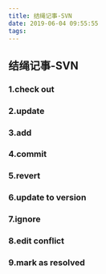 ```yaml
---
title: 结绳记事-SVN
date: 2019-06-04 09:55:55
tags:
---
```


## 结绳记事-SVN

### 1.check out

### 2.update

### 3.add

### 4.commit

### 5.revert

### 6.update to version

### 7.ignore

### 8.edit conflict

### 9.mark as resolved

